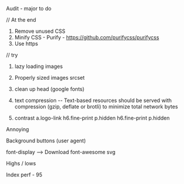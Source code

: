 Audit - major to do 

// At the end

1. Remove unused CSS
2. Minify CSS - Purify - https://github.com/purifycss/purifycss
3. Use https

// try 

1. lazy loading images
2. Properly sized images srcset
3. clean up head (google fonts)
4. text compression -- Text-based resources should be served with compression (gzip, deflate or brotli) to minimize total network bytes

2. contrast
a.logo-link
h6.fine-print
p.hidden
h6.fine-print
p.hidden



Annoying

Background buttons (user agent)

font-display --> Download font-awesome svg




Highs / lows

Index perf - 95